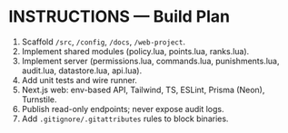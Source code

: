 # INSTRUCTIONS — Build Plan

1) Scaffold `/src`, `/config`, `/docs`, `/web-project`.
2) Implement shared modules (policy.lua, points.lua, ranks.lua).
3) Implement server (permissions.lua, commands.lua, punishments.lua, audit.lua, datastore.lua, api.lua).
4) Add unit tests and wire runner.
5) Next.js web: env-based API, Tailwind, TS, ESLint, Prisma (Neon), Turnstile.
6) Publish read-only endpoints; never expose audit logs.
7) Add `.gitignore/.gitattributes` rules to block binaries.
